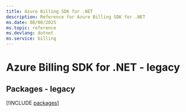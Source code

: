 ```yaml
---
title: Azure Billing SDK for .NET
description: Reference for Azure Billing SDK for .NET
ms.date: 08/08/2025
ms.topic: reference
ms.devlang: dotnet
ms.service: billing
---
```

# Azure Billing SDK for .NET - legacy
## Packages - legacy
[!INCLUDE [packages](billing-index.md)]